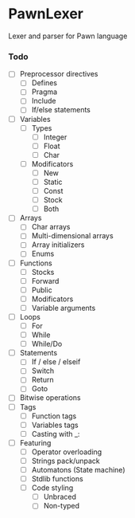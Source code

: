 # PawnLexer

Lexer and parser for Pawn language



### Todo

- [ ] Preprocessor directives
   - [ ] Defines
   - [ ] Pragma
   - [ ] Include
   - [ ] If/else statements
- [ ] Variables
   - [ ] Types
      - [ ] Integer
      - [ ] Float
      - [ ] Char
   - [ ] Modificators
      - [ ] New
      - [ ] Static
      - [ ] Const
      - [ ] Stock
      - [ ] Both
- [ ] Arrays
   - [ ] Char arrays
   - [ ] Multi-dimensional arrays
   - [ ] Array initializers
   - [ ] Enums
- [ ] Functions
   - [ ] Stocks
   - [ ] Forward
   - [ ] Public
   - [ ] Modificators
   - [ ] Variable arguments
- [ ] Loops
   - [ ] For
   - [ ] While
   - [ ] While/Do
- [ ] Statements
   - [ ] If / else / elseif
   - [ ] Switch
   - [ ] Return
   - [ ] Goto
- [ ] Bitwise operations
- [ ] Tags
   - [ ] Function tags
   - [ ] Variables tags
   - [ ] Casting with _:
- [ ] Featuring
   - [ ] Operator overloading
   - [ ] Strings pack/unpack
   - [ ] Automatons (State machine)
   - [ ] Stdlib functions
   - [ ] Code styling
      - [ ] Unbraced
      - [ ] Non-typed
